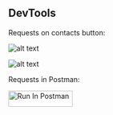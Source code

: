 ## DevTools

Requests on contacts button:

![alt text](img/hh2.png)

![alt text](img/hh.png)

Requests in Postman:

[<img src="https://run.pstmn.io/button.svg" alt="Run In Postman" style="width: 128px; height: 32px;">](https://www.postman.com/security-explorer-76171055/workspace/scp-elidacon-backend-project1/collection/34616296-8178be37-57fd-4f49-aa3d-8fd586e848a4)
